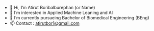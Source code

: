 - 👋 Hi, I’m Atirut Boribalburephan (or Name)
- 👀 I’m interested in Applied Machine Leaning and AI 
- 🌱 I’m currently pursueing Bachelor of Biomedical Engineering (BEng)
- 📫 Contact : atirutbor1@gmail.com

<!---
NameAtirut/NameAtirut is a ✨ special ✨ repository because its `README.md` (this file) appears on your GitHub profile.
You can click the Preview link to take a look at your changes.
--->
